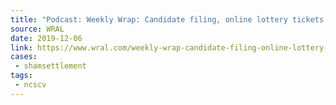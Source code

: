 ```yaml
---
title: "Podcast: Weekly Wrap: Candidate filing, online lottery tickets and 'Silent Sam' deal"
source: WRAL
date: 2019-12-06
link: https://www.wral.com/weekly-wrap-candidate-filing-online-lottery-tickets-and-silent-sam-deal/18816055/
cases:
 - shamsettlement
tags:
 - ncscv
---
```

